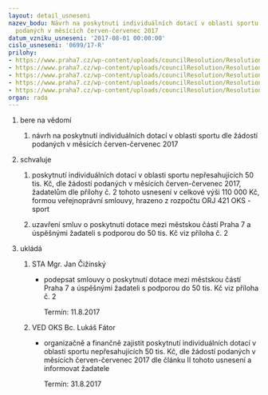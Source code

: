 ```yaml
---
layout: detail_usneseni
nazev_bodu: Návrh na poskytnutí individuálních dotací v oblasti sportu dle žádostí
  podaných v měsících červen-červenec 2017
datum_vzniku_usneseni: '2017-08-01 00:00:00'
cislo_usneseni: '0699/17-R'
prilohy:
- https://www.praha7.cz/wp-content/uploads/councilResolution/Resolutions/29362/export/M24DV_ID_cerven_cervenec_2017_sport~231243.doc
- https://www.praha7.cz/wp-content/uploads/councilResolution/Resolutions/29362/export/KopiePriloha_c_2_Individualni_dotace_Sport_cerven_cervenec_2017_R~231242.xls
- https://www.praha7.cz/wp-content/uploads/councilResolution/Resolutions/29362/export/Zapis_7_jednani_SK_24_07_2017~231241.pdf
- https://www.praha7.cz/wp-content/uploads/councilResolution/Resolutions/29362/export/Smlouvaoposkytnutiindividualnidotace_do50tisKc~231240.doc
- https://www.praha7.cz/wp-content/uploads/councilResolution/Resolutions/29362/export/export~295571.pdf
organ: rada
---
```

<ol id="urzList" class="urzList_view"><li id="" class="urzClass1"><span name="1">bere na vědomí</span><ol class="urzOlClass"><li style="text-align: left;" id="" class="urzClass2"><span><p>návrh na poskytnutí individuálních dotací v oblasti sportu dle žádostí podaných v měsících červen-červenec 2017</p></span></li></ol></li><li id="" class="urzClass1"><span name="24">schvaluje</span><ol class="urzOlClass"><li style="text-align: left;" id="" class="urzClass2"><span><p>poskytnutí individuálních dotací v oblasti sportu nepřesahujících 50 tis. Kč, dle žádostí podaných v měsících červen-červenec 2017, žadatelům dle přílohy č. 2 tohoto usnesení v celkové výši 110 000 Kč, formou veřejnoprávní smlouvy, hrazeno z rozpočtu ORJ 421 OKS - sport</p></span></li><li style="text-align: left;" id="" class="urzClass2"><span><p>uzavření smluv o poskytnutí dotace mezi městskou částí Praha 7 a úspěšnými žadateli s podporou do 50 tis. Kč viz příloha č. 2</p></span></li></ol></li><li class="urzClass1" id="urzUkoly"><span name="1">ukládá</span><ol class="urzOlClass"><li class="urzClass2"><span><p>STA Mgr. Jan Čižinský</p></span><ul class="urzUlClass"><li class="urzClass3"><span><p>podepsat smlouvy o poskytnutí dotace mezi městskou částí Praha 7 a úspěšnými žadateli s podporou do 50 tis. Kč viz příloha č. 2</p></span><span class="urzUkolTermin">  Termín:&nbsp;11.8.2017</span></li></ul></li><li class="urzClass2"><span><p>VED OKS Bc. Lukáš Fátor</p></span><ul class="urzUlClass"><li class="urzClass3"><span><p>organizačně a finančně zajistit poskytnutí individuálních dotací v oblasti sportu nepřesahujících 50 tis. Kč, dle žádostí podaných v měsících červen-červenec 2017 dle článku II tohoto usnesení a informovat žadatele</p></span><span class="urzUkolTermin">  Termín:&nbsp;31.8.2017</span></li></ul></li></ol></li></ol>